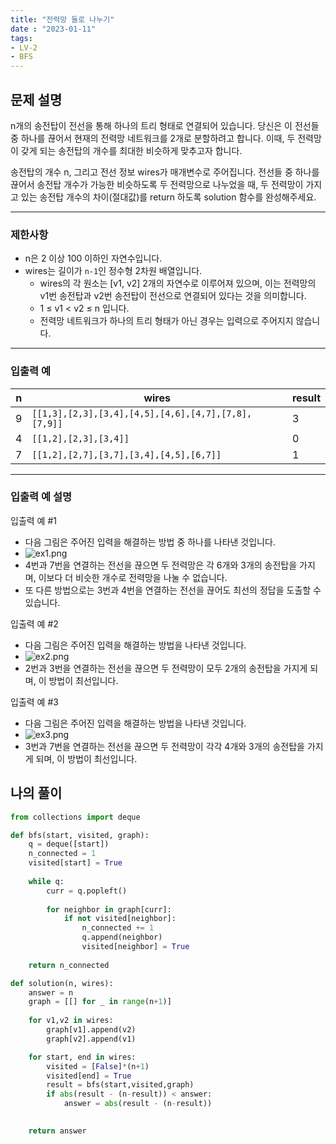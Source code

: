 ```yaml
---
title: "전력망 둘로 나누기"
date : "2023-01-11"
tags:
- LV-2 
- BFS 
---
```

## 문제 설명

n개의 송전탑이 전선을 통해 하나의 트리 형태로 연결되어 있습니다. 당신은 이 전선들 중 하나를 끊어서 현재의 전력망 네트워크를 2개로 분할하려고 합니다. 이때, 두 전력망이 갖게 되는 송전탑의 개수를 최대한 비슷하게 맞추고자 합니다.

송전탑의 개수 n, 그리고 전선 정보 wires가 매개변수로 주어집니다. 전선들 중 하나를 끊어서 송전탑 개수가 가능한 비슷하도록 두 전력망으로 나누었을 때, 두 전력망이 가지고 있는 송전탑 개수의 차이(절대값)를 return 하도록 solution 함수를 완성해주세요.

---

### 제한사항

-   n은 2 이상 100 이하인 자연수입니다.
-   wires는 길이가 `n-1`인 정수형 2차원 배열입니다.
    -   wires의 각 원소는 \[v1, v2\] 2개의 자연수로 이루어져 있으며, 이는 전력망의 v1번 송전탑과 v2번 송전탑이 전선으로 연결되어 있다는 것을 의미합니다.
    -   1 ≤ v1 < v2 ≤ n 입니다.
    -   전력망 네트워크가 하나의 트리 형태가 아닌 경우는 입력으로 주어지지 않습니다.

---

### 입출력 예

| n   | wires                                               | result |
| --- | --------------------------------------------------- | ------ |
| 9   | `[[1,3],[2,3],[3,4],[4,5],[4,6],[4,7],[7,8],[7,9]]` | 3      |
| 4   | `[[1,2],[2,3],[3,4]]`                               | 0      |
| 7   | `[[1,2],[2,7],[3,7],[3,4],[4,5],[6,7]]`             | 1      |

---

### 입출력 예 설명

입출력 예 #1

-   다음 그림은 주어진 입력을 해결하는 방법 중 하나를 나타낸 것입니다.
-   ![ex1.png](https://grepp-programmers.s3.ap-northeast-2.amazonaws.com/files/production/5b8a0dcd-cba0-47ca-b5e3-d3bafc81f9d6/ex1.png)
-   4번과 7번을 연결하는 전선을 끊으면 두 전력망은 각 6개와 3개의 송전탑을 가지며, 이보다 더 비슷한 개수로 전력망을 나눌 수 없습니다.
-   또 다른 방법으로는 3번과 4번을 연결하는 전선을 끊어도 최선의 정답을 도출할 수 있습니다.

입출력 예 #2

-   다음 그림은 주어진 입력을 해결하는 방법을 나타낸 것입니다.
-   ![ex2.png](https://grepp-programmers.s3.ap-northeast-2.amazonaws.com/files/production/b28865e1-a18e-429d-ae7a-14e77e801539/ex2.png)
-   2번과 3번을 연결하는 전선을 끊으면 두 전력망이 모두 2개의 송전탑을 가지게 되며, 이 방법이 최선입니다.

입출력 예 #3

-   다음 그림은 주어진 입력을 해결하는 방법을 나타낸 것입니다.
-   ![ex3.png](https://grepp-programmers.s3.ap-northeast-2.amazonaws.com/files/production/0a7f21af-1e07-4015-8ad3-c06155c613b3/ex3.png)
-   3번과 7번을 연결하는 전선을 끊으면 두 전력망이 각각 4개와 3개의 송전탑을 가지게 되며, 이 방법이 최선입니다.


## 나의 풀이

```python
from collections import deque

def bfs(start, visited, graph):
    q = deque([start])
    n_connected = 1
    visited[start] = True
    
    while q:
        curr = q.popleft()
        
        for neighbor in graph[curr]:
            if not visited[neighbor]:
                n_connected += 1
                q.append(neighbor)
                visited[neighbor] = True
                
    return n_connected

def solution(n, wires):
    answer = n
    graph = [[] for _ in range(n+1)]
    
    for v1,v2 in wires:
        graph[v1].append(v2)
        graph[v2].append(v1)

    for start, end in wires:
        visited = [False]*(n+1)
        visited[end] = True
        result = bfs(start,visited,graph)
        if abs(result - (n-result)) < answer:
            answer = abs(result - (n-result))

    
    return answer
```